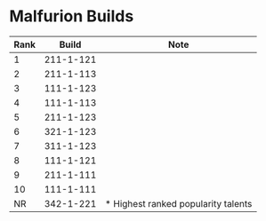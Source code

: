 # Malfurion Builds

Rank | Build     | Note
---- | -----     | ----
  1  | 211-1-121 | 
  2  | 211-1-113 | 
  3  | 111-1-123 | 
  4  | 111-1-113 | 
  5  | 211-1-123 | 
  6  | 321-1-123 | 
  7  | 311-1-123 | 
  8  | 111-1-121 | 
  9  | 211-1-111 | 
  10 | 111-1-111 | 
  NR | 342-1-221 | * Highest ranked popularity talents

